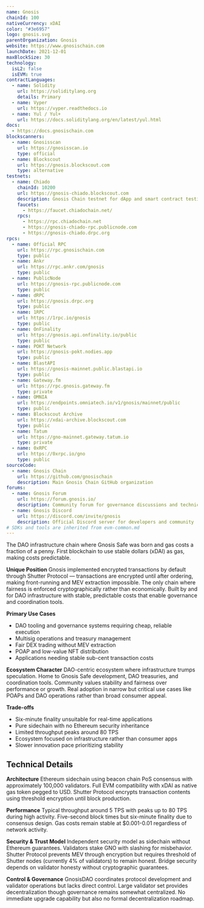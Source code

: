 ```yaml
---
name: Gnosis
chainId: 100
nativeCurrency: xDAI
color: "#3e6957"
logo: gnosis.svg
parentOrganization: Gnosis
website: https://www.gnosischain.com
launchDate: 2021-12-01
maxBlockSize: 30
technology:
  isL2: false
  isEVM: true
contractLanguages:
  - name: Solidity
    url: https://soliditylang.org
    details: Primary
  - name: Vyper
    url: https://vyper.readthedocs.io
  - name: Yul / Yul+
    url: https://docs.soliditylang.org/en/latest/yul.html
docs:
  - https://docs.gnosischain.com
blockscanners:
  - name: Gnosisscan
    url: https://gnosisscan.io
    type: official
  - name: Blockscout
    url: https://gnosis.blockscout.com
    type: alternative
testnets:
  - name: Chiado
    chainId: 10200
    url: https://gnosis-chiado.blockscout.com
    description: Gnosis Chain testnet for dApp and smart contract testing with fast confirmations.
    faucets:
      - https://faucet.chiadochain.net/
    rpcs:
      - https://rpc.chiadochain.net
      - https://gnosis-chiado-rpc.publicnode.com
      - https://gnosis-chiado.drpc.org
rpcs:
  - name: Official RPC
    url: https://rpc.gnosischain.com
    type: public
  - name: Ankr
    url: https://rpc.ankr.com/gnosis
    type: public
  - name: PublicNode
    url: https://gnosis-rpc.publicnode.com
    type: public
  - name: dRPC
    url: https://gnosis.drpc.org
    type: public
  - name: 1RPC
    url: https://1rpc.io/gnosis
    type: public
  - name: OnFinality
    url: https://gnosis.api.onfinality.io/public
    type: public
  - name: POKT Network
    url: https://gnosis-pokt.nodies.app
    type: public
  - name: BlastAPI
    url: https://gnosis-mainnet.public.blastapi.io
    type: public
  - name: Gateway.fm
    url: https://rpc.gnosis.gateway.fm
    type: private
  - name: OMNIA
    url: https://endpoints.omniatech.io/v1/gnosis/mainnet/public
    type: public
  - name: Blockscout Archive
    url: https://xdai-archive.blockscout.com
    type: public
  - name: Tatum
    url: https://gno-mainnet.gateway.tatum.io
    type: private
  - name: 0xRPC
    url: https://0xrpc.io/gno
    type: public
sourceCode:
  - name: Gnosis Chain
    url: https://github.com/gnosischain
    description: Main Gnosis Chain GitHub organization
forums:
  - name: Gnosis Forum
    url: https://forum.gnosis.io/
    description: Community forum for governance discussions and technical topics
  - name: Gnosis Discord
    url: https://discord.com/invite/gnosis
    description: Official Discord server for developers and community
# SDKs and tools are inherited from evm-common.md
---
```


The DAO infrastructure chain where Gnosis Safe was born and gas costs a fraction of a penny. First blockchain to use stable dollars (xDAI) as gas, making costs predictable.

**Unique Position**
Gnosis implemented encrypted transactions by default through Shutter Protocol — transactions are encrypted until after ordering, making front-running and MEV extraction impossible. The only chain where fairness is enforced cryptographically rather than economically. Built by and for DAO infrastructure with stable, predictable costs that enable governance and coordination tools.

**Primary Use Cases**

- DAO tooling and governance systems requiring cheap, reliable execution
- Multisig operations and treasury management
- Fair DEX trading without MEV extraction
- POAP and low-value NFT distribution
- Applications needing stable sub-cent transaction costs

**Ecosystem Character**
DAO-centric ecosystem where infrastructure trumps speculation. Home to Gnosis Safe development, DAO treasuries, and coordination tools. Community values stability and fairness over performance or growth. Real adoption in narrow but critical use cases like POAPs and DAO operations rather than broad consumer appeal.

**Trade-offs**

- Six-minute finality unsuitable for real-time applications
- Pure sidechain with no Ethereum security inheritance
- Limited throughput peaks around 80 TPS
- Ecosystem focused on infrastructure rather than consumer apps
- Slower innovation pace prioritizing stability

## Technical Details

**Architecture**
Ethereum sidechain using beacon chain PoS consensus with approximately 100,000 validators. Full EVM compatibility with xDAI as native gas token pegged to USD. Shutter Protocol encrypts transaction contents using threshold encryption until block production.

**Performance**
Typical throughput around 5 TPS with peaks up to 80 TPS during high activity. Five-second block times but six-minute finality due to consensus design. Gas costs remain stable at $0.001-0.01 regardless of network activity.

**Security & Trust Model**
Independent security model as sidechain without Ethereum guarantees. Validators stake GNO with slashing for misbehavior. Shutter Protocol prevents MEV through encryption but requires threshold of Shutter nodes (currently 4% of validators) to remain honest. Bridge security depends on validator honesty without cryptographic guarantees.

**Control & Governance**
GnosisDAO coordinates protocol development and validator operations but lacks direct control. Large validator set provides decentralization though governance remains somewhat centralized. No immediate upgrade capability but also no formal decentralization roadmap.
